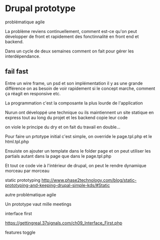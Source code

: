 Drupal prototype
================

problématique agile


La problème reviens continuellement, comment est-ce qu'on peut développer
de front et rapidement des fonctinnalité en front end et backend. 

Dans un cycle de deux semaines comment on fait pour gérer les interdépendance.

## fail fast
Entre un wire frame, un psd et son implémentation il y as une grande différence
on as besoin de voir rapidement si le concept marche, comment ça réagit
en responsive etc.

La programmation c'est la composante la plus lourde de l'application 

Nurun ont développé une technique ou ils maintiennent un site statique
en express tout au long du projet et les backend copie leur code 

on viole le principe du dry et on fait du travail en double...


Pour faire un prtotype initial c'est simple, on override le page.tpl.php et le 
html.tpl.php

Ensuiste on ajouter un template dans le folder page et on peut utiliser
les partials autant dans la page que dans le page.tpl.php

Et tout ce code vie à l'intérieur de drupal, on peut le rendre dynamique morceau
par morceau 



static prototyping
http://www.phase2technology.com/blog/static-prototyping-and-keeping-drupal-simple-kds/#Static

autre problématique agile

Un prototype vaut mille meetings

interface first

https://gettingreal.37signals.com/ch09_Interface_First.php


features toggle
